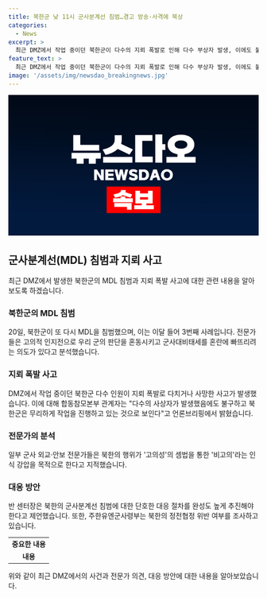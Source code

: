 ```yaml
---
title: 북한군 낮 11시 군사분계선 침범…경고 방송·사격에 북상
categories:
  - News
excerpt: >
  최근 DMZ에서 작업 중이던 북한군이 다수의 지뢰 폭발로 인해 다수 부상자 발생, 이에도 불구하고 침범을 감행. 이달 들어 3차례의 MDL 침범으로 전문가들은 고의적 인지전의 가능성을 언급. 군사분계선을 무력화시키는 셈법이라는 얘기와 함께 북한의 의도를 의심하는 목소리가 나오고 있으며, 주한유엔군사령부는 정전협정 위반 여부를 조사 중. 북한의 셈법에 대비하여 군사대비태세를 혼란에 빠뜨리지 않기 위한 대응책 모색이 필요하다는 전문가들의 우려가 커지고 있다.
feature_text: >
  최근 DMZ에서 작업 중이던 북한군이 다수의 지뢰 폭발로 인해 다수 부상자 발생, 이에도 불구하고 침범을 감행. 이달 들어 3차례의 MDL 침범으로 전문가들은 고의적 인지전의 가능성을 언급. 군사분계선을 무력화시키는 셈법이라는 얘기와 함께 북한의 의도를 의심하는 목소리가 나오고 있으며, 주한유엔군사령부는 정전협정 위반 여부를 조사 중. 북한의 셈법에 대비하여 군사대비태세를 혼란에 빠뜨리지 않기 위한 대응책 모색이 필요하다는 전문가들의 우려가 커지고 있다.
image: '/assets/img/newsdao_breakingnews.jpg'
---
```


<p><img src="/assets/img/newsdao_breakingnews.jpg" alt="pcversion 속보" /></p>

<h2 data-ke-size="size26">군사분계선(MDL) 침범과 지뢰 사고</h2>

<p data-ke-size="size16">최근 DMZ에서 발생한 북한군의 MDL 침범과 지뢰 폭발 사고에 대한 관련 내용을 알아보도록 하겠습니다.</p>

<h3><b>북한군의 MDL 침범</b></h3>

<p data-ke-size="size16">20일, 북한군이 또 다시 MDL을 침범했으며, 이는 이달 들어 3번째 사례입니다. 전문가들은 고의적 인지전으로 우리 군의 판단을 혼동시키고 군사대비태세를 혼란에 빠뜨리려는 의도가 있다고 분석했습니다.</p>

<h3><b>지뢰 폭발 사고</b></h3>

<p data-ke-size="size16">DMZ에서 작업 중이던 북한군 다수 인원이 지뢰 폭발로 다치거나 사망한 사고가 발생했습니다. 이에 대해 합동참모본부 관계자는 "다수의 사상자가 발생했음에도 불구하고 북한군은 무리하게 작업을 진행하고 있는 것으로 보인다"고 언론브리핑에서 밝혔습니다.</p>

<h3><b>전문가의 분석</b></h3>

<p data-ke-size="size16">일부 군사 외교·안보 전문가들은 북한의 행위가 '고의성'의 셈법을 통한 '비고의'라는 인식 강압을 목적으로 한다고 지적했습니다.</p>

<h3><b>대응 방안</b></h3>

<p data-ke-size="size16">반 센터장은 북한의 군사분계선 침범에 대한 단호한 대응 절차를 완성도 높게 추진해야 한다고 제언했습니다. 또한, 주한유엔군사령부는 북한의 정전협정 위반 여부를 조사하고 있습니다.</p>

<table>
  <tr>
    <td style="text-align: center; height: 17px;"><b>중요한 내용</b></td>
  </tr>
  <tr>
    <td style="text-align: center; height: 17px;"><b>내용</b></td>
  </tr>
</table>

<p data-ke-size="size16">위와 같이 최근 DMZ에서의 사건과 전문가 의견, 대응 방안에 대한 내용을 알아보았습니다.</p>

